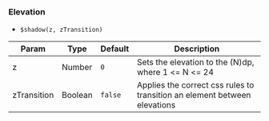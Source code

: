 ### Elevation

- `$shadow(z, zTransition)`

| Param       | Type    | Default | Description                                                               |
| ----------- | ------- | ------- | ------------------------------------------------------------------------- |
| z           | Number  | `0`     | Sets the elevation to the (N)dp, where 1 <= N <= 24                       |
| zTransition | Boolean | `false` | Applies the correct css rules to transition an element between elevations |
